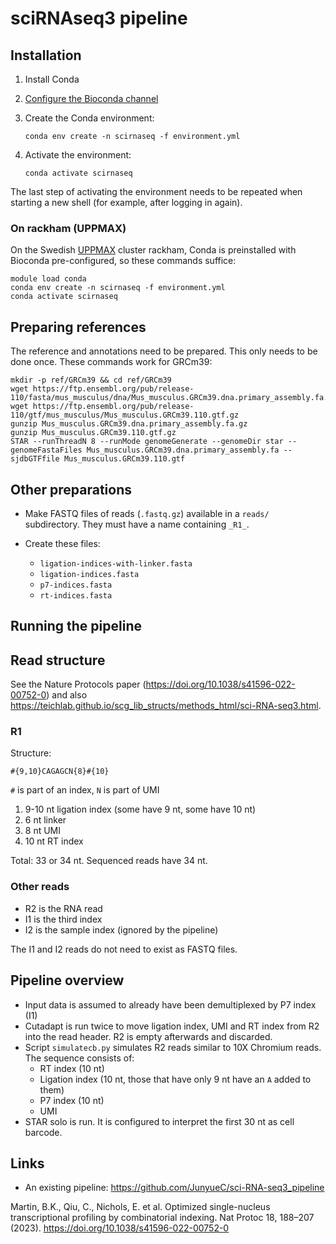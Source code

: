# sciRNAseq3 pipeline

## Installation


1. Install Conda
2. [Configure the Bioconda channel](http://bioconda.github.io/#usage)
3. Create the Conda environment:

       conda env create -n scirnaseq -f environment.yml
4. Activate the environment:

       conda activate scirnaseq

The last step of activating the environment needs to be repeated when
starting a new shell (for example, after logging in again).


### On rackham (UPPMAX)

On the Swedish [UPPMAX](https://www.uppmax.uu.se/) cluster rackham,
Conda is preinstalled with Bioconda pre-configured,
so these commands suffice:

    module load conda
    conda env create -n scirnaseq -f environment.yml
    conda activate scirnaseq


## Preparing references

The reference and annotations need to be prepared.
This only needs to be done once.
These commands work for GRCm39:

    mkdir -p ref/GRCm39 && cd ref/GRCm39
    wget https://ftp.ensembl.org/pub/release-110/fasta/mus_musculus/dna/Mus_musculus.GRCm39.dna.primary_assembly.fa.gz
    wget https://ftp.ensembl.org/pub/release-110/gtf/mus_musculus/Mus_musculus.GRCm39.110.gtf.gz
    gunzip Mus_musculus.GRCm39.dna.primary_assembly.fa.gz
    gunzip Mus_musculus.GRCm39.110.gtf.gz
    STAR --runThreadN 8 --runMode genomeGenerate --genomeDir star --genomeFastaFiles Mus_musculus.GRCm39.dna.primary_assembly.fa --sjdbGTFfile Mus_musculus.GRCm39.110.gtf


## Other preparations

- Make FASTQ files of reads (`.fastq.gz`) available in a `reads/` subdirectory.
  They must have a name containing `_R1_`.
- Create these files:

  * `ligation-indices-with-linker.fasta`
  * `ligation-indices.fasta`
  * `p7-indices.fasta`
  * `rt-indices.fasta`


## Running the pipeline

## Read structure

See the Nature Protocols paper (https://doi.org/10.1038/s41596-022-00752-0)
and also
https://teichlab.github.io/scg_lib_structs/methods_html/sci-RNA-seq3.html.


### R1

Structure:
```
#{9,10}CAGAGCN{8}#{10}
```
`#` is part of an index, `N` is part of UMI

1. 9-10 nt ligation index (some have 9 nt, some have 10 nt)
2. 6 nt linker
3. 8 nt UMI
4. 10 nt RT index

Total: 33 or 34 nt. Sequenced reads have 34 nt.


### Other reads

- R2 is the RNA read
- I1 is the third index
- I2 is the sample index (ignored by the pipeline)

The I1 and I2 reads do not need to exist as FASTQ files.


## Pipeline overview

* Input data is assumed to already have been demultiplexed by P7 index (I1)
* Cutadapt is run twice to move ligation index, UMI and RT index from R2 into the read header. R2 is empty afterwards and discarded.
* Script `simulatecb.py` simulates R2 reads similar to 10X Chromium reads.
  The sequence consists of:
  - RT index (10 nt)
  - Ligation index (10 nt, those that have only 9 nt have an `A` added to them)
  - P7 index (10 nt)
  - UMI
* STAR solo is run. It is configured to interpret the first 30 nt as cell barcode.


## Links

* An existing pipeline: https://github.com/JunyueC/sci-RNA-seq3_pipeline

Martin, B.K., Qiu, C., Nichols, E. et al. Optimized single-nucleus transcriptional profiling by combinatorial indexing. Nat Protoc 18, 188–207 (2023).
https://doi.org/10.1038/s41596-022-00752-0
